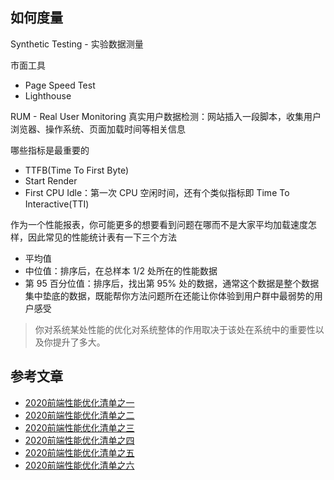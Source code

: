 ## 如何度量
Synthetic Testing - 实验数据测量

市面工具
* Page Speed Test
* Lighthouse

RUM - Real User Monitoring 真实用户数据检测：网站插入一段脚本，收集用户浏览器、操作系统、页面加载时间等相关信息

哪些指标是最重要的
* TTFB(Time To First Byte)
* Start Render
* First CPU Idle：第一次 CPU 空闲时间，还有个类似指标即 Time To Interactive(TTI)

作为一个性能报表，你可能更多的想要看到问题在哪而不是大家平均加载速度怎样，因此常见的性能统计表有一下三个方法
* 平均值
* 中位值：排序后，在总样本 1/2 处所在的性能数据
* 第 95 百分位值：排序后，找出第 95% 处的数据，通常这个数据是整个数据集中垫底的数据，既能帮你方法问题所在还能让你体验到用户群中最弱势的用户感受

> 你对系统某处性能的优化对系统整体的作用取决于该处在系统中的重要性以及你提升了多大。

## 参考文章
* [2020前端性能优化清单之一](https://mp.weixin.qq.com/s/iIbm1pVPYsOvpAeAjVziiQ)
* [2020前端性能优化清单之二](https://mp.weixin.qq.com/s/Y2osbl9CZggA0poci9rv3w)
* [2020前端性能优化清单之三](https://mp.weixin.qq.com/s/ohCDUyo8xqtKhYfbSs5wuQ)
* [2020前端性能优化清单之四](https://mp.weixin.qq.com/s/i5fNnTnmfAx7CufC00oaKQ)
* [2020前端性能优化清单之五](https://mp.weixin.qq.com/s/VDARTCShm0KivV_ouYvVGA)
* [2020前端性能优化清单之六](https://mp.weixin.qq.com/s/GHUMw2RFK-sXklJTPqoMdg)
